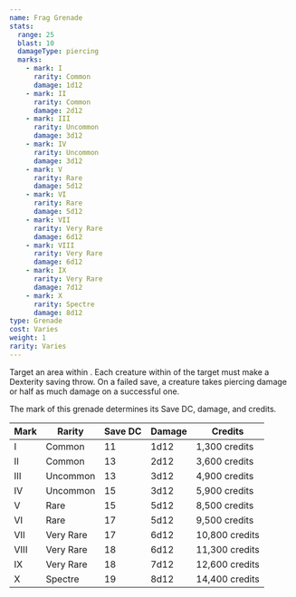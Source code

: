 ```yaml
---
name: Frag Grenade
stats:
  range: 25
  blast: 10
  damageType: piercing
  marks:
    - mark: I
      rarity: Common
      damage: 1d12
    - mark: II
      rarity: Common
      damage: 2d12
    - mark: III
      rarity: Uncommon
      damage: 3d12
    - mark: IV
      rarity: Uncommon
      damage: 3d12
    - mark: V
      rarity: Rare
      damage: 5d12
    - mark: VI
      rarity: Rare
      damage: 5d12
    - mark: VII
      rarity: Very Rare
      damage: 6d12
    - mark: VIII
      rarity: Very Rare
      damage: 6d12
    - mark: IX
      rarity: Very Rare
      damage: 7d12
    - mark: X
      rarity: Spectre
      damage: 8d12
type: Grenade
cost: Varies
weight: 1
rarity: Varies
---
```

Target an area within <me-distance length="25" />. Each creature within <me-distance length="10" /> of the target must make a Dexterity saving throw.
On a failed save, a creature takes piercing damage or half as much damage on a successful one.

The mark of this grenade determines its Save DC, damage, and credits.

Mark|Rarity|Save DC|Damage|Credits
---|---|---|---|---
I|Common|11|1d12|1,300 credits
II|Common|13|2d12|3,600 credits
III|Uncommon|13|3d12|4,900 credits
IV|Uncommon|15|3d12|5,900 credits
V|Rare|15|5d12|8,500 credits
VI|Rare|17|5d12|9,500 credits
VII|Very Rare|17|6d12|10,800 credits
VIII|Very Rare|18|6d12|11,300 credits
IX|Very Rare|18|7d12|12,600 credits
X|Spectre|19|8d12|14,400 credits
